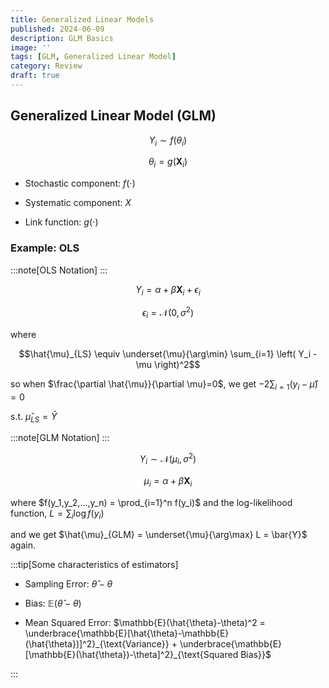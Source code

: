 ```yaml
---
title: Generalized Linear Models
published: 2024-06-09
description: GLM Basics
image: ''
tags: [GLM, Generalized Linear Model]
category: Review
draft: true
---
```


## Generalized Linear Model (GLM) 

$$Y_i \sim f(\theta_i)$$

$$\theta_i = g(\mathbf{X}_i)$$

* Stochastic component: $f(\cdot)$

* Systematic component: $X$

* Link function: $g(\cdot)$

### Example: OLS

:::note[OLS Notation]
:::

$$Y_i = \alpha + \beta \mathbf{X}_i + \epsilon_i$$
 
$$\epsilon_i = \mathcal{N}(0, \sigma^2)$$

where

$$\hat{\mu}_{LS} \equiv \underset{\mu}{\arg\min} \sum_{i=1} \left( Y_i - \mu \right)^2$$

so when $\frac{\partial \hat{\mu}}{\partial \mu}=0$, we get $-2 \sum_{i=1}(y_i-\hat{\mu}) = 0$

s.t. $\hat{\mu}_{LS}=\bar{Y}$


:::note[GLM Notation]
:::

$$Y_i\sim \mathcal{N}(\mu_i, \sigma^2)$$

$$\mu_i = \alpha + \beta \mathbf{X}_i$$

where $f(y_1,y_2,...,y_n) = \prod_{i=1}^n f(y_i)$ and the log-likelihood function, $L=\sum_i \log f(y_i)$

and we get $\hat{\mu}_{GLM} = \underset{\mu}{\arg\max} L = \bar{Y}$ again.

:::tip[Some characteristics of estimators]
* Sampling Error: $\hat{\theta}-\theta$

* Bias: $\mathbb{E}(\hat{\theta}-\theta)$

* Mean Squared Error: $\mathbb{E}(\hat{\theta}-\theta)^2 = \underbrace{\mathbb{E}[\hat{\theta}-\mathbb{E}(\hat{\theta})]^2}_{\text{Variance}} + \underbrace{\mathbb{E}[\mathbb{E}(\hat{\theta})-\theta]^2}_{\text{Squared Bias}}$

:::


